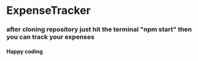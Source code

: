 # ExpenseTracker

### after cloning repository just hit the terminal "npm start" then you can track your expenses

#### Happy coding
